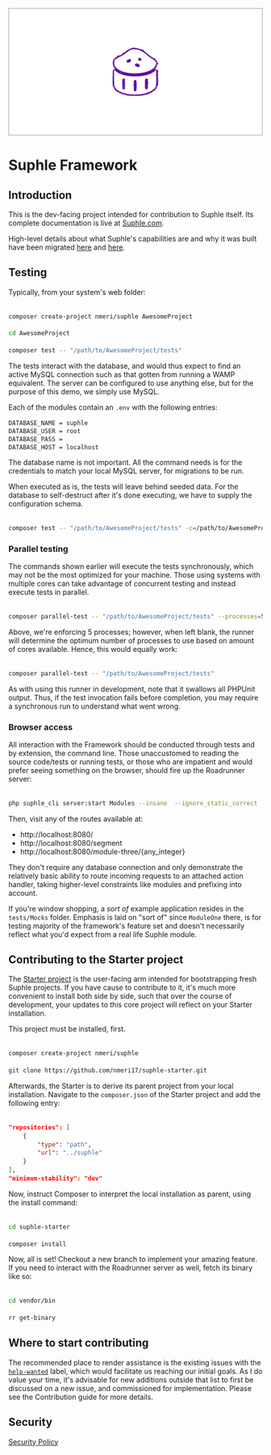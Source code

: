 <p align="center">
    <a href="https://suphle.com">
        <img src="suphle-banner.png" title="Suphle Banner" alt="Suphle Banner">
    </a>
</p>

Suphle Framework
==========================

## Introduction

This is the dev-facing project intended for contribution to Suphle itself. Its complete documentation is live at [Suphle.com](https://suphle.com).

High-level details about what Suphle's capabilities are and why it was built have been migrated [here](https://dev.to/mmayboy_/introducing-suphle-the-tale-of-a-modern-php-framework-54i9) and [here](https://nmeri.hashnode.dev/a-synopsis-of-the-suphle-framework).

## Testing

Typically, from your system's web folder:

```bash

composer create-project nmeri/suphle AwesomeProject

cd AwesomeProject

composer test -- "/path/to/AwesomeProject/tests"
```

The tests interact with the database, and would thus expect to find an active MySQL connection such as that gotten from running a WAMP equivalent. The server can be configured to use anything else, but for the purpose of this demo, we simply use MySQL.

Each of the modules contain an `.env` with the following entries:

```
DATABASE_NAME = suphle
DATABASE_USER = root
DATABASE_PASS = 
DATABASE_HOST = localhost
```

The database name is not important. All the command needs is for the credentials to match your local MySQL server, for migrations to be run.

When executed as is, the tests will leave behind seeded data. For the database to self-destruct after it's done executing, we have to supply the configuration schema.

```bash

composer test -- "/path/to/AwesomeProject/tests" -c=/path/to/AwesomeProject/phpunit.xml
```

### Parallel testing

The commands shown earlier will execute the tests synchronously, which may not be the most optimized for your machine. Those using systems with multiple cores can take advantage of concurrent testing and instead execute tests in parallel.

```bash

composer parallel-test -- "/path/to/AwesomeProject/tests" --processes=5
```

Above, we're enforcing 5 processes; however, when left blank, the runner will determine the optimum number of processes to use based on amount of cores available. Hence, this would equally work:

```bash

composer parallel-test -- "/path/to/AwesomeProject/tests"
```

As with using this runner in development, note that it swallows all PHPUnit output. Thus, if the test invocation fails before completion, you may require a synchronous run to understand what went wrong.

### Browser access

All interaction with the Framework should be conducted through tests and by extension, the command line. Those unaccustomed to reading the source code/tests or running tests, or those who are impatient and would prefer seeing something on the browser, should fire up the Roadrunner server:

```bash

php suphle_cli server:start Modules --insane  --ignore_static_correct
```

Then, visit any of the routes available at:

- http://localhost:8080/
- http://localhost:8080/segment
- http://localhost:8080/module-three/{any_integer}

They don't require any database connection and only demonstrate the relatively basic ability to route incoming requests to an attached action handler, taking higher-level constraints like modules and prefixing into account.

If you're window shopping, a *sort of* example application resides in the `tests/Mocks` folder. Emphasis is laid on "sort of" since `ModuleOne` there, is for testing majority of the framework's feature set and doesn't necessarily reflect what you'd expect from a real life Suphle module.

## Contributing to the Starter project

The [Starter project](https://github.com/nmeri17/suphle-starter) is the user-facing arm intended for bootstrapping fresh Suphle projects. If you have cause to contribute to it, it's much more convenient to install both side by side, such that over the course of development, your updates to this core project will reflect on your Starter installation.

This project must be installed, first.

```bash

composer create-project nmeri/suphle

git clone https://github.com/nmeri17/suphle-starter.git
```

Afterwards, the Starter is to derive its parent project from your local installation. Navigate to the `composer.json` of the Starter project and add the following entry:

```json

"repositories": [
	{
		"type": "path",
        "url": "../suphle"
    }
],
"minimum-stability": "dev"
```

Now, instruct Composer to interpret the local installation as parent, using the install command:

```bash

cd suphle-starter

composer install
```

Now, all is set! Checkout a new branch to implement your amazing feature. If you need to interact with the Roadrunner server as well, fetch its binary like so:

```bash

cd vendor/bin

rr get-binary
```

## Where to start contributing

The recommended place to render assistance is the existing issues with the [`help-wanted`](https://github.com/nmeri17/suphle/issues?q=is%3Aissue+is%3Aopen+label%3A%22help+wanted%22) label, which would facilitate us reaching our initial goals. As I do value your time, it's advisable for new additions outside that list to first be discussed on a new issue, and commissioned for implementation. Please see the Contribution guide for more details.

## Security

[Security Policy](SECURITY.md)
